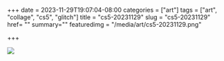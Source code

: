 +++
date = 2023-11-29T19:07:04-08:00
categories = ["art"]
tags = ["art", "collage", "cs5", "glitch"]
title = "cs5-20231129"
slug = "cs5-20231129"
href= ""
summary=""
featuredimg = "/media/art/cs5-20231129.png"

+++

<img src="/media/art/cs5-20231129.png" />
